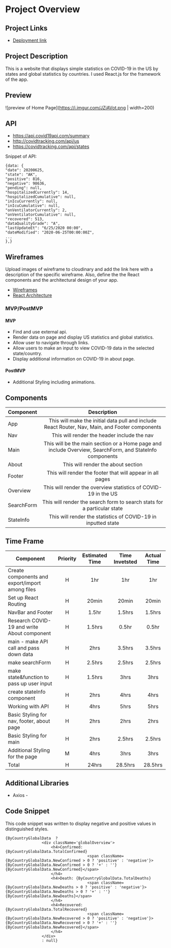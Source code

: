 # Project Overview

## Project Links

- [Deployment link](https://covid-tracker-koo.netlify.app/)

## Project Description

This is a website that displays simple statistics on COVID-19 in the US by states and global statistics by countries.
I used React.js for the framework of the app.

## Preview
![preview of Home Page](https://i.imgur.com/JZiAVot.png | width=200)

## API

- https://api.covid19api.com/summary
- http://covidtracking.com/api/us
- https://covidtracking.com/api/states

Snippet of API:
```
{data: {
"date": 20200625,
"state": "AK",
"positive": 816,
"negative": 98636,
"pending": null,
"hospitalizedCurrently": 14,
"hospitalizedCumulative": null,
"inIcuCurrently": null,
"inIcuCumulative": null,
"onVentilatorCurrently": 2,
"onVentilatorCumulative": null,
"recovered": 513,
"dataQualityGrade": "A",
"lastUpdateEt": "6/25/2020 00:00",
"dateModified": "2020-06-25T00:00:00Z",
...
},}
```


## Wireframes

Upload images of wireframe to cloudinary and add the link here with a description of the specific wireframe. Also, define the the React components and the architectural design of your app.

- [Wireframes](https://www.figma.com/file/mxErMgMKl56Hn3laXCMwty/COVID-19-design?node-id=0%3A1)
- [React Architecture](https://www.figma.com/file/xaMLzFv4FNGUxbAU4Az9cV/React-Architecture?node-id=0%3A1)


### MVP/PostMVP

#### MVP
- Find and use external api.
- Render data on page and display US statistics and global statistics. 
- Allow user to navigate through links.
- Allow users to make an input to view COVID-19 data in the selected state/country.
- Display additional information on COVID-19 in about page.

#### PostMVP

- Additional Styling including animations.

## Components

| Component | Description | 
| --- | :---: |  
| App | This will make the initial data pull and include React Router, Nav, Main, and Footer components| 
| Nav | This will render the header include the nav | 
| Main | This will be the main section or a Home page and include Overview, SearchForm, and StateInfo components| 
| About | This will render the about section | 
| Footer | This will render the footer that will appear in all pages | 
| Overview | This will render the overview statistics of COVID-19 in the US | 
| SearchForm | This will render the search form to search stats for a particular state | 
| StateInfo | This will render the statistics of COVID-19 in inputted state | 


## Time Frame

| Component | Priority | Estimated Time | Time Invetsted | Actual Time |
| --- | :---: |  :---: | :---: | :---: |
| Create components and export/import among files| H | 1hr| 1hr | 1hr |
| Set up React Routing | H | 20min| 20min | 20min |
| NavBar and Footer | H | 1.5hr| 1.5hrs | 1.5hrs |
| Research COVID-19 and write About component | H | 1.5hrs| 0.5hr | 0.5hr |
| main - make API call and pass down data | H | 2hrs| 3.5hrs | 3.5hrs |
| make searchForm | H | 2.5hrs| 2.5hrs | 2.5hrs |
| make state&function to pass up user input | H | 1.5hrs| 3hrs | 3hrs |
| create stateInfo component | H | 2hrs| 4hrs | 4hrs |
| Working with API | H | 4hrs| 5hrs | 5hrs |
| Basic Styling for nav, footer, about page | H | 2hrs| 2hrs | 2hrs |
| Basic Styling for main | H | 2hrs| 2.5hrs | 2.5hrs |
| Additional Styling for the page | M | 4hrs| 3hrs | 3hrs |
| Total | H | 24hrs| 28.5hrs| 28.5hrs|

## Additional Libraries
- Axios - 

## Code Snippet
This code snippet was written to display negative and positive values in distinguished styles.

```
{ByCountryGlobalData  ?
                <div className='globalOverview'>
                    <h4>Confirmed: {ByCountryGlobalData.TotalConfirmed}
                                    <span className={ByCountryGlobalData.NewConfirmed > 0 ? 'positive' : 'negative'}> {ByCountryGlobalData.NewConfirmed > 0 ? '+' : ''}{ByCountryGlobalData.NewConfirmed}</span>
                    </h4>
                    <h4>Death: {ByCountryGlobalData.TotalDeaths}
                                    <span className={ByCountryGlobalData.NewDeaths > 0 ? 'positive' : 'negative'}> {ByCountryGlobalData.NewDeaths > 0 ? '+' : ''}{ByCountryGlobalData.NewDeaths}</span>
                    </h4>
                    <h4>Recovered: {ByCountryGlobalData.TotalRecovered}
                                    <span className={ByCountryGlobalData.NewRecovered > 0 ? 'positive' : 'negative'}> {ByCountryGlobalData.NewRecovered > 0 ? '+' : ''}{ByCountryGlobalData.NewRecovered}</span>
                    </h4>
                </div>
                : null}
```
